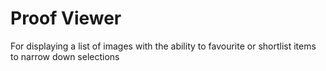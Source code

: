 # Proof Viewer

For displaying a list of images with the ability to favourite or shortlist items to narrow down selections
